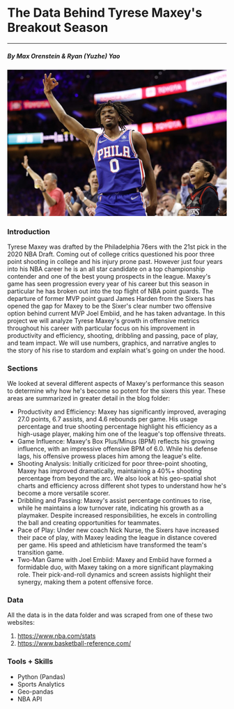 # The Data Behind Tyrese Maxey's Breakout Season
----

##### *By Max Orenstein & Ryan (Yuzhe) Yao*

![](Maxey_cover_image.jpg)

### Introduction

Tyrese Maxey was drafted by the Philadelphia 76ers with the 21st pick in the 2020 NBA Draft. Coming out of college critics questioned his poor three point shooting in college and his injury prone past. However just four years into his NBA career he is an all star candidate on a top championship contender and one of the best young prospects in the league. Maxey's game has seen progression every year of his career but this season in particular he has broken out into the top flight of NBA point guards. The departure of former MVP point guard James Harden from the Sixers has opened the gap for Maxey to be the Sixer's clear number two offensive option behind current MVP Joel Embiid, and he has taken advantage. In this project we will analyze Tyrese Maxey's growth in offensive metrics throughout his career with particular focus on his improvement in productivity and efficiency, shooting, dribbling and passing, pace of play, and team impact. We will use numbers, graphics, and narrative angles to the story of his rise to stardom and explain what's going on under the hood.

### Sections

We looked at several different aspects of Maxey's performance this season to determine why how he's become so potent for the sixers this year. These areas are summarized in greater detail in the blog folder: 

- Productivity and Efficiency: Maxey has significantly improved, averaging 27.0 points, 6.7 assists, and 4.6 rebounds per game. His usage percentage and true shooting percentage highlight his efficiency as a high-usage player, making him one of the league's top offensive threats.
- Game Influence: Maxey's Box Plus/Minus (BPM) reflects his growing influence, with an impressive offensive BPM of 6.0. While his defense lags, his offensive prowess places him among the league's elite.
- Shooting Analysis: Initially criticized for poor three-point shooting, Maxey has improved dramatically, maintaining a 40%+ shooting percentage from beyond the arc. We also look at his geo-spatial shot charts and efficiency across different shot types to understand how he's become a more versatile scorer.
- Dribbling and Passing: Maxey's assist percentage continues to rise, while he maintains a low turnover rate, indicating his growth as a playmaker. Despite increased responsibilities, he excels in controlling the ball and creating opportunities for teammates.
- Pace of Play: Under new coach Nick Nurse, the Sixers have increased their pace of play, with Maxey leading the league in distance covered per game. His speed and athleticism have transformed the team's transition game.
- Two-Man Game with Joel Embiid: Maxey and Embiid have formed a formidable duo, with Maxey taking on a more significant playmaking role. Their pick-and-roll dynamics and screen assists highlight their synergy, making them a potent offensive force.

### Data

All the data is in the data folder and was scraped from one of these two websites:

1. https://www.nba.com/stats
2. https://www.basketball-reference.com/

### Tools + Skills

- Python (Pandas)
- Sports Analytics
- Geo-pandas
- NBA API
